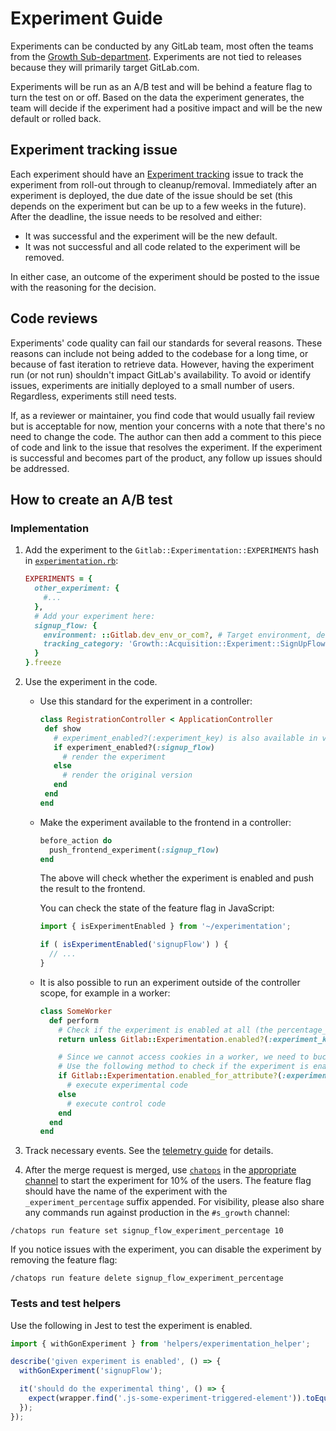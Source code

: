 # Experiment Guide

Experiments can be conducted by any GitLab team, most often the teams from the [Growth Sub-department](https://about.gitlab.com/handbook/engineering/development/growth/). Experiments are not tied to releases because they will primarily target GitLab.com.

Experiments will be run as an A/B test and will be behind a feature flag to turn the test on or off. Based on the data the experiment generates, the team will decide if the experiment had a positive impact and will be the new default or rolled back.

## Experiment tracking issue

Each experiment should have an [Experiment tracking](https://gitlab.com/groups/gitlab-org/-/issues?scope=all&utf8=%E2%9C%93&state=opened&label_name[]=growth%20experiment&search=%22Experiment+tracking%22) issue to track the experiment from roll-out through to cleanup/removal. Immediately after an experiment is deployed, the due date of the issue should be set (this depends on the experiment but can be up to a few weeks in the future).
After the deadline, the issue needs to be resolved and either:

- It was successful and the experiment will be the new default.
- It was not successful and all code related to the experiment will be removed.

In either case, an outcome of the experiment should be posted to the issue with the reasoning for the decision.

## Code reviews

Experiments' code quality can fail our standards for several reasons. These
reasons can include not being added to the codebase for a long time, or because
of fast iteration to retrieve data. However, having the experiment run (or not
run) shouldn't impact GitLab's availability. To avoid or identify issues,
experiments are initially deployed to a small number of users. Regardless,
experiments still need tests.

If, as a reviewer or maintainer, you find code that would usually fail review
but is acceptable for now, mention your concerns with a note that there's no
need to change the code. The author can then add a comment to this piece of code
and link to the issue that resolves the experiment. If the experiment is
successful and becomes part of the product, any follow up issues should be
addressed.

## How to create an A/B test

### Implementation

1. Add the experiment to the `Gitlab::Experimentation::EXPERIMENTS` hash in [`experimentation.rb`](https://gitlab.com/gitlab-org/gitlab/blob/master/lib%2Fgitlab%2Fexperimentation.rb):

   ```ruby
   EXPERIMENTS = {
     other_experiment: {
       #...
     },
     # Add your experiment here:
     signup_flow: {
       environment: ::Gitlab.dev_env_or_com?, # Target environment, defaults to enabled for development and GitLab.com
       tracking_category: 'Growth::Acquisition::Experiment::SignUpFlow' # Used for providing the category when setting up tracking data
     }
   }.freeze
   ```

1. Use the experiment in the code.

   - Use this standard for the experiment in a controller:

      ```ruby
      class RegistrationController < ApplicationController
       def show
         # experiment_enabled?(:experiment_key) is also available in views and helpers
         if experiment_enabled?(:signup_flow)
           # render the experiment
         else
           # render the original version
         end
       end
      end
      ```

   - Make the experiment available to the frontend in a controller:

      ```ruby
      before_action do
        push_frontend_experiment(:signup_flow)
      end
      ```

      The above will check whether the experiment is enabled and push the result to the frontend.

      You can check the state of the feature flag in JavaScript:

      ```javascript
      import { isExperimentEnabled } from '~/experimentation';

      if ( isExperimentEnabled('signupFlow') ) {
        // ...
      }
      ```

   - It is also possible to run an experiment outside of the controller scope, for example in a worker:

      ```ruby
      class SomeWorker
        def perform
          # Check if the experiment is enabled at all (the percentage_of_time_value > 0)
          return unless Gitlab::Experimentation.enabled?(:experiment_key)

          # Since we cannot access cookies in a worker, we need to bucket models based on a unique, unchanging attribute instead.
          # Use the following method to check if the experiment is enabled for a certain attribute, for example a username or email address:
          if Gitlab::Experimentation.enabled_for_attribute?(:experiment_key, some_attribute)
            # execute experimental code
          else
            # execute control code
          end
        end
      end
      ```

1. Track necessary events. See the [telemetry guide](../telemetry/index.md) for details.
1. After the merge request is merged, use [`chatops`](../../ci/chatops/README.md) in the
[appropriate channel](../feature_flags/controls.md#communicate-the-change) to start the experiment for 10% of the users.
The feature flag should have the name of the experiment with the `_experiment_percentage` suffix appended.
For visibility, please also share any commands run against production in the `#s_growth` channel:

  ```shell
  /chatops run feature set signup_flow_experiment_percentage 10
  ```

  If you notice issues with the experiment, you can disable the experiment by removing the feature flag:

  ```shell
  /chatops run feature delete signup_flow_experiment_percentage
  ```

### Tests and test helpers

Use the following in Jest to test the experiment is enabled.

```javascript
import { withGonExperiment } from 'helpers/experimentation_helper';

describe('given experiment is enabled', () => {
  withGonExperiment('signupFlow');

  it('should do the experimental thing', () => {
    expect(wrapper.find('.js-some-experiment-triggered-element')).toEqual(expect.any(Element));
  });
});
```
